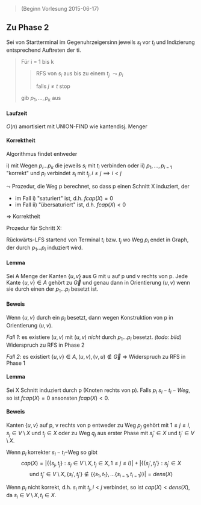 > (Beginn Vorlesung 2015-06-17)

## Zu Phase 2

Sei von Startterminal im Gegenuhrzeigersinn jeweils $s_i$ vor $t_i$ und Indizierung entsprechend Auftreten der ti.

> Für i = 1 bis k
>
> > RFS von $s_i$ aus bis zu einem $t_j$ $\leadsto p_i$
> > 
> > falls $j\neq t$ stop
>
> gib $p_1,\dots,p_k$ aus

#### Laufzeit

$O(n)$ amortisiert mit UNION-FIND wie kantendisj. Menger

#### Korrektheit

Algorithmus findet entweder

i) mit Wegen $p_i\dots p_k$ die jeweils $s_i$ mit $t_i$ verbinden oder
ii) $p_1,\dots,p_{i-1}$ "korrekt" und $p_i$ verbindet $s_i$ mit $t_j,i\neq j\implies i<j$

$\leadsto$ Prozedur, die Weg p berechnet, so dass p einen Schnitt X induziert, der

- im Fall i) "saturiert" ist, d.h. $fcap(X)=0$
- im Fall ii) "übersaturiert" ist, d.h. $fcap(X)<0$

⇒ Korrektheit

Prozedur für Schritt X:

Rückwärts-LFS startend von Terminal $t_i$ bzw. $t_j$ wo Weg $p_i$ endet in Graph, der durch $p_1\dots p_i$ induziert wird.

#### Lemma

Sei A Menge der Kanten $\{u,v\}$ aus G mit u auf p und v rechts von p. Jede Kante $\{u,v\} \in A$ gehört zu $\vec{G}$ und genau dann in Orientierung $(u,v)$ wenn sie durch einen der $p_1\dots p_i$ besetzt ist.

#### Beweis

Wenn $\{u,v\}$ durch ein $p_i$ besetzt, dann wegen Konstruktion von p in Orientierung $(u,v)$.

*Fall 1*: es existiere $(u,v)$ mit $(u,v)$ *nicht* durch $p_1\dots p_i$ besetzt.
*(todo: bild)* Widerspruch zu RFS in Phase 2

*Fall 2*: es existiert $\{u,v\}\in A, (u,v), (v,u) \notin \vec{G}$ ⇒ Widerspruch zu RFS in Phase 1

#### Lemma

Sei X Schnitt induziert durch p (Knoten rechts von p). Falls $p_i$ $s_i-t_i-Weg$, so ist $fcap(X)=0$ ansonsten $fcap(X)<0$.

#### Beweis

Kanten $\{u,v\}$ auf p, v rechts von p entweder zu Weg $p_j$ gehört mit $1\leq j\leq i, s_j\in  V\setminus X \text{ und } t_j \in X$ oder zu Weg $q_j$ aus erster Phase mit $s_j'\in X$ und $t_j' \in V \setminus X$.

Wenn $p_i$ korrekter $s_i-t_i-$Weg so gibt
$$cap(X) = |\{\{s_j,t_j\}:s_j\in V\setminus X, t_j \in X, 1\leq j \leq i\}|+|\{\{s_j',t_j'\}: s_j'\in X $$$$\text { und } t_j' \in V\setminus X, \{s_i',t_j'\}\notin \{\{s_1,t_1\},\dots\{s_{i-1},t_{i-1}\}\}| = dens(X)$$

Wenn $p_i$ nicht korrekt, d.h. $s_i$ mit $t_j, i<j$ verbindet, so ist $cap(X)<dens(X)$, da $s_i\in V\setminus X, t_i \in X$.
